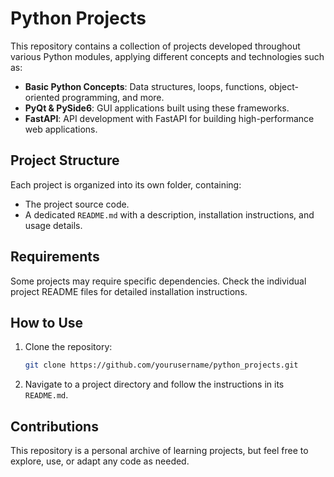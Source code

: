# Python Projects

This repository contains a collection of projects developed throughout various Python modules, applying different concepts and technologies such as:

- **Basic Python Concepts**: Data structures, loops, functions, object-oriented programming, and more.
- **PyQt & PySide6**: GUI applications built using these frameworks.
- **FastAPI**: API development with FastAPI for building high-performance web applications.

## Project Structure
Each project is organized into its own folder, containing:
- The project source code.
- A dedicated `README.md` with a description, installation instructions, and usage details.

## Requirements
Some projects may require specific dependencies. Check the individual project README files for detailed installation instructions.

## How to Use
1. Clone the repository:
   ```bash
   git clone https://github.com/yourusername/python_projects.git
   ```
2. Navigate to a project directory and follow the instructions in its `README.md`.

## Contributions
This repository is a personal archive of learning projects, but feel free to explore, use, or adapt any code as needed.
